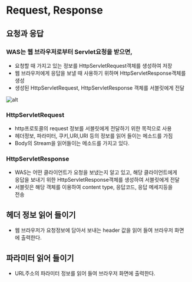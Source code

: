 Request, Response
=================

## 요청과 응답

### WAS는 웹 브라우저로부터 Servlet요청을 받으면,

* 요청할 때 가지고 있는 정보를 HttpServletRequest객체를 생성하여 저장
* 웹 브라우저에게 응답을 보낼 때 사용하기 위하며 HttpServletResponse객체를 생성
* 생성된 HttpServletRequest, HttpServletResponse 객체를 서블릿에게 전달

![alt](https://cphinf.pstatic.net/mooc/20180124_79/15167843899250uB2H_PNG/1_5_4_request_response.PNG?type=w760)

### HttpServletRequest

* http프로토콜의 request 정보를 서블릿에게 전달하기 위한 목적으로 사용
* 헤더정보, 파라미터, 쿠키,URl,URI 등의 정보를 읽어 들이는 메소드를 가짐
* Body의 Stream을 읽어들이는 메소드를 가지고 있다.

### HttpServletResponse

* WAS는 어떤 클라이언트가 요청을 보냈는지 알고 있고, 해당 클라이언트에게  
  응답을 보내기 위한 HttpServletResponse객체를 생성하여 서블릿에게 전달
* 서블릿은 해당 객체를 이용하여 content type, 응답코드, 응답 메세지등을  
  전송

## 헤더 정보 읽어 들이기

* 웹 브라우저가 요청정보에 담아서 보내는 header 값을 읽어 들여 브라우저 화면  
  에 출력한다.

## 파라미터 읽어 들이기

* URL주소의 파라미터 정보를 읽어 들여 브라우저 화면에 출력한다.

